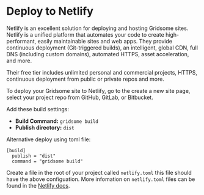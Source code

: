 # Deploy to Netlify

Netlify is an excellent solution for deploying and hosting Gridsome sites. Netlify is a unified platform that automates your code to create high-performant, easily maintainable sites and web apps. They provide continuous deployment (Git-triggered builds), an intelligent, global CDN, full DNS (including custom domains), automated HTTPS, asset acceleration, and more.

Their free tier includes unlimited personal and commercial projects, HTTPS, continuous deployment from public or private repos and more.

To deploy your Gridsome site to Netlify, go to the create a new site page, select your project repo from GitHub, GitLab, or Bitbucket.

Add these build settings:
- **Build Command:** `gridsome build`
- **Publish directory:** `dist`

Alternative deploy using toml file:
  ```
  [build]
    publish = "dist"
    command = "gridsome build"
  ```
 
 Create a file in the root of your project called `netlify.toml` this file should have the above configuation. More infomation on `netlify.toml` files can be found in the [Netlify docs](https://www.netlify.com/docs/netlify-toml-reference/).
 
